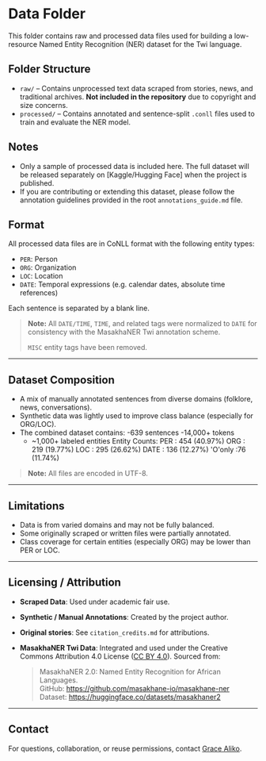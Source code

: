 # Data Folder

This folder contains raw and processed data files used for building a low-resource Named Entity Recognition (NER) dataset for the Twi language.

## Folder Structure

- `raw/` – Contains unprocessed text data scraped from stories, news, and traditional archives. **Not included in the repository** due to copyright and size concerns.
- `processed/` – Contains annotated and sentence-split `.conll` files used to train and evaluate the NER model.

## Notes

- Only a sample of processed data is included here. The full dataset will be released separately on [Kaggle/Hugging Face] when the project is published.
- If you are contributing or extending this dataset, please follow the annotation guidelines provided in the root `annotations_guide.md` file.

## Format

All processed data files are in CoNLL format with the following entity types:

- `PER`: Person
- `ORG`: Organization
- `LOC`: Location
- `DATE`: Temporal expressions (e.g. calendar dates, absolute time references)

Each sentence is separated by a blank line.

> **Note:** All `DATE/TIME`, `TIME`, and related tags were normalized to `DATE` for consistency with the MasakhaNER Twi annotation scheme.
>
> `MISC` entity tags have been removed.

---

## Dataset Composition

- A mix of manually annotated sentences from diverse domains (folklore, news, conversations).
- Synthetic data was lightly used to improve class balance (especially for ORG/LOC).
- The combined dataset contains:
  -639 sentences
  -14,000+ tokens
  - ~1,000+ labeled entities
    Entity Counts:
    PER : 454 (40.97%)
    ORG : 219 (19.77%)
    LOC : 295 (26.62%)
    DATE : 136 (12.27%)
    'O'only :76 (11.74%)

> **Note:** All files are encoded in UTF-8.

---

## Limitations

- Data is from varied domains and may not be fully balanced.
- Some originally scraped or written files were partially annotated.
- Class coverage for certain entities (especially ORG) may be lower than PER or LOC.

---

## Licensing / Attribution

- **Scraped Data**: Used under academic fair use.
- **Synthetic / Manual Annotations**: Created by the project author.
- **Original stories**: See `citation_credits.md` for attributions.
- **MasakhaNER Twi Data**: Integrated and used under the Creative Commons Attribution 4.0 License ([CC BY 4.0](https://creativecommons.org/licenses/by/4.0/)). Sourced from:

  > MasakhaNER 2.0: Named Entity Recognition for African Languages.  
  > GitHub: https://github.com/masakhane-io/masakhane-ner  
  > Dataset: https://huggingface.co/datasets/masakhaner2

---

## Contact

For questions, collaboration, or reuse permissions, contact [Grace Aliko](https://github.com/AlikoGrace).
